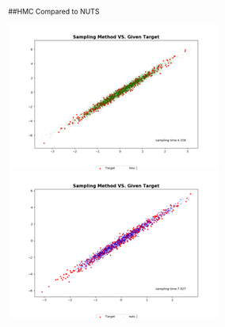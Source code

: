 ##HMC Compared to NUTS

<img src="/images/hmc.jpg" width="425"/> <img src="/images/nuts.jpg" width="425"/> 




